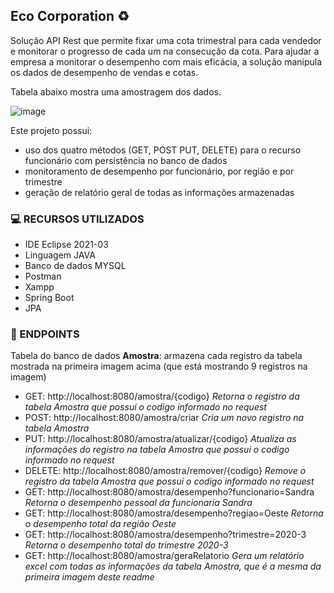 ## Eco Corporation :recycle:

Solução API Rest que permite fixar uma cota trimestral para cada vendedor e monitorar o progresso de cada um na consecução da cota. 
Para ajudar a empresa a monitorar o desempenho com mais eficácia, a solução manipula os dados de desempenho de vendas e cotas. 

Tabela abaixo mostra uma amostragem dos dados.

![image](https://user-images.githubusercontent.com/61856025/128608732-2ae392b9-7c4b-45ac-9237-615d9dedc5fa.png)

Este projeto possui:

- uso dos quatro métodos (GET, POST PUT, DELETE) para o recurso funcionário com persistência no banco de dados
- monitoramento de desempenho por funcionário, por região e por trimestre
- geração de relatório geral de todas as informações armazenadas

### :computer: RECURSOS UTILIZADOS

- IDE Eclipse 2021-03
- Linguagem JAVA
- Banco de dados MYSQL
- Postman
- Xampp
- Spring Boot
- JPA

### :vertical_traffic_light: ENDPOINTS

Tabela do banco de dados **Amostra**: armazena cada registro da tabela mostrada na primeira imagem acima (que está mostrando 9 registros na imagem)
- GET: http://localhost:8080/amostra/{codigo} *Retorna o registro da tabela Amostra que possui o codigo informado no request*
- POST: http://localhost:8080/amostra/criar *Cria um novo registro na tabela Amostra*
- PUT: http://localhost:8080/amostra/atualizar/{codigo} *Atualiza as informações do registro na tabela Amostra que possui o codigo informado no request*
- DELETE: http://localhost:8080/amostra/remover/{codigo} *Remove o registro da tabela Amostra que possui o codigo informado no request*
- GET: http://localhost:8080/amostra/desempenho?funcionario=Sandra *Retorna o desempenho pessoal da funcionaria Sandra*
- GET: http://localhost:8080/amostra/desempenho?regiao=Oeste *Retorna o desempenho total da região Oeste*
- GET: http://localhost:8080/amostra/desempenho?trimestre=2020-3 *Retorna o desempenho total do trimestre 2020-3*
- GET: http://localhost:8080/amostra/geraRelatorio *Gera um relatório excel com todas as informações da tabela Amostra, que é a mesma da primeira imagem deste readme*
